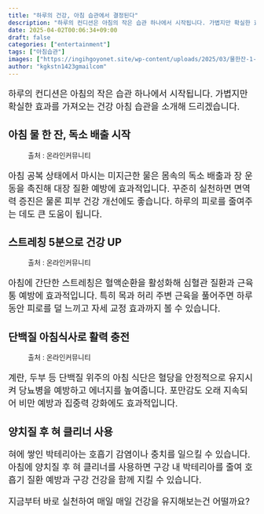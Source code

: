 ```yaml
---
title: "하루의 건강, 아침 습관에서 결정된다"
description: "하루의 컨디션은 아침의 작은 습관 하나에서 시작됩니다. 가볍지만 확실한 효과를 가져오는 건강 아침 습관을 소개해 드리겠습니다."
date: 2025-04-02T00:06:34+09:00
draft: false
categories: ["entertainment"]
tags: ["아침습관"]
images: ["https://ingihgoyonet.site/wp-content/uploads/2025/03/물한잔-1-1024x683.jpg", "https://ingihgoyonet.site/wp-content/uploads/2025/04/스트레칭-2-1024x683.jpg", "https://ingihgoyonet.site/wp-content/uploads/2025/04/계란식단-1024x683.jpg"]
author: "kgkstn1423gmailcom"
---
```


<p style="font-size:18px">하루의 컨디션은 아침의 작은 습관 하나에서 시작됩니다. 가볍지만 확실한 효과를 가져오는 건강 아침 습관을 소개해 드리겠습니다.</p> <h2 >아침 물 한 잔, 독소 배출 시작</h2> <figure ><img src="https://ingihgoyonet.site/wp-content/uploads/2025/03/물한잔-1-1024x683.jpg" alt="" style="aspect-ratio:16/9;object-fit:cover"/><figcaption >출처 : 온라인커뮤니티</figcaption></figure> <p style="font-size:18px">아침 공복 상태에서 마시는 미지근한 물은 몸속의 독소 배출과 장 운동을 촉진해 대장 질환 예방에 효과적입니다. 꾸준히 실천하면 면역력 증진은 물론 피부 건강 개선에도 좋습니다. 하루의 피로를 줄여주는 데도 큰 도움이 됩니다.</p> <h2 >스트레칭 5분으로 건강 UP</h2> <figure ><img src="https://ingihgoyonet.site/wp-content/uploads/2025/04/스트레칭-2-1024x683.jpg" alt="" style="aspect-ratio:16/9;object-fit:cover"/><figcaption >출처 : 온라인커뮤니티</figcaption></figure> <p style="font-size:18px">아침에 간단한 스트레칭은 혈액순환을 활성화해 심혈관 질환과 근육통 예방에 효과적입니다. 특히 목과 허리 주변 근육을 풀어주면 하루 동안 피로를 덜 느끼고 자세 교정 효과까지 볼 수 있습니다.</p> <h2 >단백질 아침식사로 활력 충전</h2> <figure ><img src="https://ingihgoyonet.site/wp-content/uploads/2025/04/계란식단-1024x683.jpg" alt="" style="aspect-ratio:16/9;object-fit:cover"/><figcaption >출처 : 온라인커뮤니티</figcaption></figure> <p style="font-size:18px">계란, 두부 등 단백질 위주의 아침 식단은 혈당을 안정적으로 유지시켜 당뇨병을 예방하고 에너지를 높여줍니다. 포만감도 오래 지속되어 비만 예방과 집중력 강화에도 효과적입니다.</p> <h2 >양치질 후 혀 클리너 사용</h2> <p style="font-size:18px">혀에 쌓인 박테리아는 호흡기 감염이나 충치를 일으킬 수 있습니다. 아침에 양치질 후 혀 클리너를 사용하면 구강 내 박테리아를 줄여 호흡기 질환 예방과 구강 건강을 함께 지킬 수 있습니다. </p> <p style="font-size:18px">지금부터 바로 실천하여 매일 매일 건강을 유지해보는건 어떨까요?</p>
